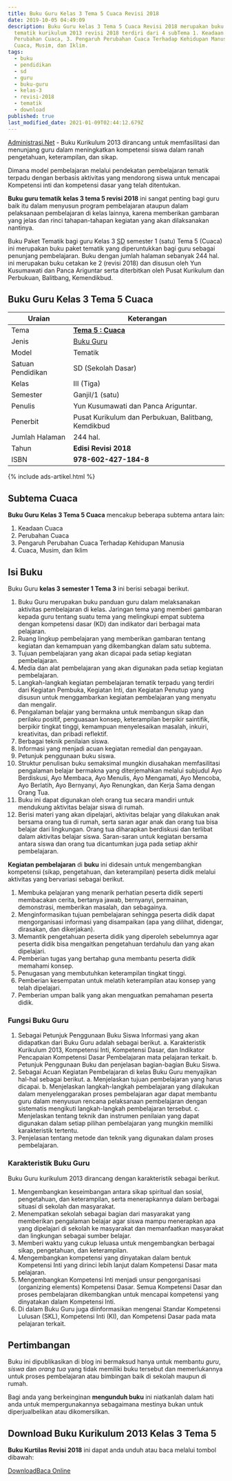 ```yaml
---
title: Buku Guru Kelas 3 Tema 5 Cuaca Revisi 2018
date: 2019-10-05 04:49:09
description: Buku Guru kelas 3 Tema 5 Cuaca Revisi 2018 merupakan buku paket
  tematik kurikulum 2013 revisi 2018 terdiri dari 4 subTema 1. Keadaan Cuaca, 2.
  Perubahan Cuaca, 3. Pengaruh Perubahan Cuaca Terhadap Kehidupan Manusia, 4.
  Cuaca, Musim, dan Iklim.
tags:
  - buku
  - pendidikan
  - sd
  - guru
  - buku-guru
  - kelas-3
  - revisi-2018
  - tematik
  - download
published: true
last_modified_date: 2021-01-09T02:44:12.679Z
---
```


[Administrasi.Net](/ "Administrasi.Net") - Buku Kurikulum 2013 dirancang untuk memfasilitasi dan menunjang guru dalam meningkatkan kompetensi siswa dalam ranah pengetahuan, keterampilan, dan sikap. 

Dimana model pembelajaran melalui pendekatan pembelajaran tematik terpadu dengan berbasis aktivitas yang mendorong siswa untuk mencapai Kompetensi inti dan kompetensi dasar yang telah ditentukan.

**Buku guru tematik kelas 3 tema 5 revisi 2018** ini sangat penting bagi guru baik itu dalam menyusun program pembelajaran ataupun dalam pelaksanaan pembelajaran di kelas lainnya, karena memberikan gambaran yang jelas dan rinci tahapan-tahapan kegiatan yang akan dilaksanakan nantinya.

<script type="application/ld+json">
{
  "@context":"http://schema.org",
  "@type":"Book",
  "name" : "{{ page.title }}",
  "author": {
    "@type":"Person",
    "name":"Yun Kusumawati dan Panca Ariguntar."
  },
  "url" : "{{ site.url }}{{ page.url }}",
  "workExample" : [{
    "@type": "Book",
    "isbn": "978-602-427-184-8",
    "bookEdition": "Revisi 2018",
    "bookFormat": "http://schema.org/Hardcover",
    "potentialAction":{
    "@type":"ReadAction",
    "target":
      {
        "@type":"EntryPoint",
        "urlTemplate":"{{ site.url }}{{ page.url }}",
        "actionPlatform":[
          "http://schema.org/DesktopWebPlatform",
          "http://schema.org/IOSPlatform",
          "http://schema.org/AndroidPlatform"
        ]
      }
      }
    }
    ]
    }
 
</script>

Buku Paket Tematik bagi guru Kelas 3 <abbr title="Sekolah Dasar">SD</abbr> semester 1 (satu) Tema 5 (Cuaca) ini merupakan buku paket tematik yang diperuntukkan bagi guru sebagai penunjang pembelajaran. Buku dengan jumlah halaman sebanyak 244 hal. ini merupakan buku cetakan ke 2 (revisi 2018) dan disusun oleh Yun Kusumawati dan Panca Ariguntar serta diterbitkan oleh Pusat Kurikulum dan Perbukuan, Balitbang, Kemendikbud. 

## Buku Guru Kelas 3 Tema 5 Cuaca

|Uraian|Keterangan|
| --- | --- |
|Tema|<a href="/bse/buku-guru-kelas-3-kurtilas-tema-5-revisi-2018" title="Buku Guru Kelas 3 semester 1 Tema 5 Cuaca K13 Revisi 2018"><strong>Tema 5 : Cuaca</strong></a>|
|Jenis|<a href="/bse" title="Buku Guru" target="_blank">Buku Guru</a>|
|Model|Tematik|
|Satuan Pendidikan|SD (Sekolah Dasar)|
Kelas|III (Tiga)|
|Semester|Ganjil/1 (satu)|
Penulis|Yun Kusumawati dan Panca Ariguntar.|
|Penerbit|Pusat Kurikulum dan Perbukuan, Balitbang, Kemdikbud|
|Jumlah Halaman|244 hal.|
|Tahun|<strong>Edisi Revisi 2018</strong>|
|ISBN|<strong>978-602-427-184-8</strong>|

{% include ads-artikel.html %}

## Subtema Cuaca
<strong>Buku Guru</strong> <strong>Kelas 3 Tema 5 Cuaca</strong> mencakup beberapa subtema antara lain: 
1. Keadaan Cuaca
2. Perubahan Cuaca
3. Pengaruh Perubahan Cuaca Terhadap Kehidupan Manusia
4. Cuaca, Musim, dan Iklim

## Isi Buku
Buku Guru <b>kelas 3 semester 1 Tema 3</b> ini berisi sebagai berikut.
1. Buku Guru merupakan buku panduan guru dalam melaksanakan aktivitas pembelajaran di kelas. Jaringan tema yang memberi gambaran kepada guru tentang suatu tema yang melingkupi empat subtema dengan kompetensi dasar (KD) dan indikator dari berbagai mata pelajaran.
2. Ruang lingkup pembelajaran yang memberikan gambaran tentang kegiatan dan kemampuan yang dikembangkan dalam satu subtema.
3. Tujuan pembelajaran yang akan dicapai pada setiap kegiatan pembelajaran.
4. Media dan alat pembelajaran yang akan digunakan pada setiap kegiatan pembelajaran.
5. Langkah-langkah kegiatan pembelajaran tematik terpadu yang terdiri dari Kegiatan Pembuka, Kegiatan Inti, dan Kegiatan Penutup yang disusun untuk menggambarkan kegiatan pembelajaran yang menyatu dan mengalir.
6. Pengalaman belajar yang bermakna untuk membangun sikap dan perilaku positif, penguasaan konsep, keterampilan berpikir saintifik, berpikir tingkat tinggi, kemampuan menyelesaikan masalah, inkuiri, kreativitas, dan pribadi reflektif.
7. Berbagai teknik penilaian siswa.
8. Informasi yang menjadi acuan kegiatan remedial dan pengayaan.
9. Petunjuk penggunaan buku siswa.
10. Struktur penulisan buku semaksimal mungkin diusahakan memfasilitasi pengalaman belajar bermakna yang diterjemahkan melalui subjudul Ayo Berdiskusi, Ayo Membaca, Ayo Menulis, Ayo Mengamati, Ayo Mencoba, Ayo Berlatih, Ayo Bernyanyi, Ayo Renungkan, dan Kerja Sama dengan Orang Tua.
11. Buku ini dapat digunakan oleh orang tua secara mandiri untuk mendukung aktivitas belajar siswa di rumah.
12. Berisi materi yang akan dipelajari, aktivitas belajar yang dilakukan anak bersama orang tua di rumah, serta saran agar anak dan orang tua bisa belajar dari lingkungan. Orang tua diharapkan berdiskusi dan terlibat dalam aktivitas belajar siswa. Saran-saran untuk kegiatan bersama antara siswa dan orang tua dicantumkan juga pada setiap akhir pembelajaran.


<b>Kegiatan pembelajaran</b> di <b>buku</b> ini didesain untuk mengembangkan kompetensi (sikap, pengetahuan, dan keterampilan) peserta didik melalui aktivitas yang bervariasi sebagai berikut.
<ol><li>Membuka pelajaran yang menarik perhatian peserta didik seperti membacakan cerita, bertanya jawab, bernyanyi, permainan, demonstrasi, memberikan masalah, dan sebagainya.</li><li>Menginformasikan tujuan pembelajaran sehingga peserta didik dapat mengorganisasi informasi yang disampaikan (apa yang dilihat, didengar, dirasakan, dan dikerjakan).</li><li>Memantik pengetahuan peserta didik yang diperoleh sebelumnya agar peserta didik bisa mengaitkan pengetahuan terdahulu dan yang akan dipelajari.</li><li>Pemberian tugas yang bertahap guna membantu peserta didik memahami konsep.</li><li>Penugasan yang membutuhkan keterampilan tingkat tinggi.</li><li>Pemberian kesempatan untuk melatih keterampilan atau konsep yang telah dipelajari.</li><li>Pemberian umpan balik yang akan menguatkan pemahaman peserta didik.</li></ol>

### Fungsi Buku Guru
1. Sebagai Petunjuk Penggunaan Buku Siswa
Informasi yang akan didapatkan dari Buku Guru adalah sebagai berikut.
a. Karakteristik Kurikulum 2013, Kompetensi Inti, Kompetensi Dasar, dan Indikator Pencapaian Kompetensi Dasar Pembelajaran mata pelajaran terkait.
b. Petunjuk Penggunaan Buku dan penjelasan bagian-bagian Buku Siswa.
2. Sebagai Acuan Kegiatan Pembelajaran di kelas
Buku Guru menyajikan hal-hal sebagai berikut.
a. Menjelaskan tujuan pembelajaran yang harus dicapai.
b. Menjelaskan langkah-langkah pembelajaran yang dilakukan dalam menyelenggarakan proses pembelajaran agar dapat membantu guru dalam menyusun rencana pelaksanaan pembelajaran dengan sistematis mengikuti langkah-langkah pembelajaran tersebut.
c. Menjelaskan tentang teknik dan instrumen penilaian yang dapat digunakan dalam setiap pilihan pembelajaran yang mungkin memiliki karakteristik tertentu.
3. Penjelasan tentang metode dan teknik yang digunakan dalam proses pembelajaran.

### Karakteristik Buku Guru
Buku Guru kurikulum 2013 dirancang dengan karakteristik sebagai berikut.

1. Mengembangkan keseimbangan antara sikap spiritual dan sosial, pengetahuan, dan keterampilan, serta menerapkannya dalam berbagai situasi di sekolah dan masyarakat.
2. Menempatkan sekolah sebagai bagian dari masyarakat yang memberikan pengalaman belajar agar siswa mampu menerapkan apa yang dipelajari di sekolah ke masyarakat dan memanfaatkan masyarakat dan lingkungan sebagai sumber belajar.
3. Memberi waktu yang cukup leluasa untuk mengembangkan berbagai sikap, pengetahuan, dan keterampilan.
4. Mengembangkan kompetensi yang dinyatakan dalam bentuk Kompetensi Inti yang dirinci lebih lanjut dalam Kompetensi Dasar mata pelajaran.
5. Mengembangkan Kompetensi Inti menjadi unsur pengorganisasi (organizing elements) Kompetensi Dasar. Semua Kompetensi Dasar dan proses pembelajaran dikembangkan untuk mencapai kompetensi yang dinyatakan dalam Kompetensi Inti.
6. Di dalam Buku Guru juga diinformasikan mengenai Standar Kompetensi Lulusan (SKL), Kompetensi Inti (KI), dan Kompetensi Dasar pada mata pelajaran terkait. 

  
## Pertimbangan
Buku ini dipublikasikan di blog ini bermaksud hanya untuk membantu _guru_, _siswa_ dan _orang tua_ yang tidak memiliki buku tersebut dan memerlukannya untuk proses pembelajaran atau bimbingan baik di sekolah maupun di rumah.

Bagi anda yang berkeinginan <b>mengunduh buku</b> ini niatkanlah dalam hati anda untuk mempergunakannya sebagaimana mestinya bukan untuk diperjualbelikan atau dikomersilkan.
  
## Download Buku Kurikulum 2013 Kelas 3 Tema 5 
**Buku Kurtilas Revisi 2018** ini dapat anda unduh atau baca melalui tombol dibawah:
<p class="center"><a class="button download" href="https://docs.google.com/uc?export=download&id=1hMHVWf_9TxQ9MpdgHVu3d8e4Du-G6SxN" rel="nofollow" target="_blank" title="Download">Download</a><a class="button demo open-dialog" href="https://drive.google.com/file/d/1hMHVWf_9TxQ9MpdgHVu3d8e4Du-G6SxN/preview" Title="Baca Online" rel="nofollow">Baca Online</a></p>
